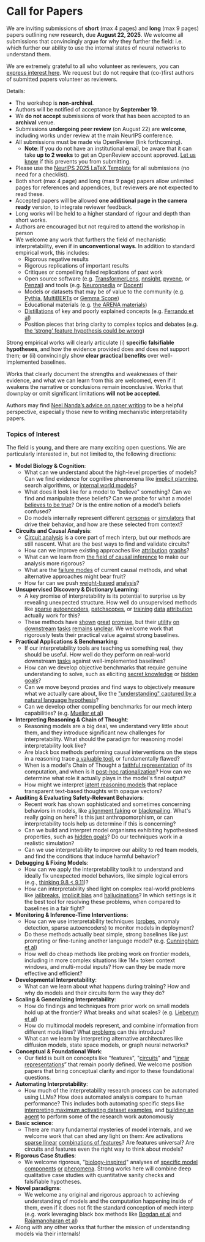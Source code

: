 # Call for Papers
We are inviting submissions of **short** (max 4 pages) and **long** (max 9 pages) papers outlining new research, due **August 22, 2025**. We welcome all submissions that convincingly argue for why they further the field: i.e. which further our ability to use the internal states of neural networks to understand them. 

We are extremely grateful to all who volunteer as reviewers, you can [express interest here](https://www.google.com/url?q=https://docs.google.com/forms/d/e/1FAIpQLSdiw1SJllzoTz_nqzDTzTOGb9DV3W_truQyh-WvYj_QGIi7Mg/viewform?usp%3Ddialog&sa=D&source=editors&ust=1754082490357262&usg=AOvVaw19UJmJTKUvqEI3VOape2x4). We request but do not require that (co-)first authors of submitted papers volunteer as reviewers. 

Details: 
* The workshop is **non-archival**.
* Authors will be notified of acceptance by **September 19**.
* We **do not accept** submissions of work that has been accepted to an **archival** venue.
* Submissions **undergoing peer review** (on August 22) are **welcome**, including works under review at the main NeurIPS conference.
* All submissions must be made via OpenReview (link forthcoming).
  * **Note**: If you do not have an institutional email, be aware that it can take **up to 2 weeks** to get an OpenReview account approved. [Let us know](mailto:neurips2025@mechinterpworkshop.com) if this prevents you from submitting.
* Please use the [NeurIPS 2025 LaTeX Template](https://www.google.com/url?q=https://media.neurips.cc/Conferences/NeurIPS2025/Styles.zip&sa=D&source=editors&ust=1754082490359549&usg=AOvVaw1-fP-c4qgvw1WD-9fQs0IV) for all submissions (no need for a checklist).
* Both short (max 4 page) and long (max 9 page) papers allow unlimited pages for references and appendices, but reviewers are not expected to read these.
* Accepted papers will be allowed **one additional page in the camera ready** version, to integrate reviewer feedback.
* Long works will be held to a higher standard of rigour and depth than short works.
* Authors are encouraged but not required to attend the workshop in person
* We welcome any work that furthers the field of mechanistic interpretability, even if in **unconventional ways**. In addition to standard empirical work, this includes:
  * Rigorous negative results
  * Rigorous replications of important results
  * Critiques or compelling failed replications of past work
  * Open source software (e.g. [TransformerLens](https://www.google.com/url?q=https://github.com/neelnanda-io/TransformerLens&sa=D&source=editors&ust=1754082490361578&usg=AOvVaw3bt0ad01MMybawdPWJGWU_), [nnsight](https://www.google.com/url?q=https://github.com/ndif-team/nnsight&sa=D&source=editors&ust=1754082490361707&usg=AOvVaw1dCR_sRMZRVxRDkNOOJWX1), [pyvene](https://www.google.com/url?q=https://github.com/stanfordnlp/pyvene/tree/main/pyvene/models/mlp&sa=D&source=editors&ust=1754082490361838&usg=AOvVaw25WLJHSpYzFrkNJAyyzYZp), or [Penzai](https://www.google.com/url?q=https://github.com/google-deepmind/penzai&sa=D&source=editors&ust=1754082490361987&usg=AOvVaw0RQ-DGq2TLGQR_znGX-3j7)) and tools (e.g. [Neuronpedia](https://www.google.com/url?q=http://neuronpedia.org&sa=D&source=editors&ust=1754082490362131&usg=AOvVaw3u6uUizWIwB2Xuf9gWrgwD) or [Docent](https://www.google.com/url?q=https://transluce.org/introducing-docent&sa=D&source=editors&ust=1754082490362270&usg=AOvVaw2ZbdLSxYH8TdipAx9gr7AC))
  * Models or datasets that may be of value to the community (e.g. [Pythia](https://www.google.com/url?q=https://arxiv.org/abs/2304.01373&sa=D&source=editors&ust=1754082490362555&usg=AOvVaw39t6nffFPOwl44s7GSjUy1), [MultiBERTs](https://www.google.com/url?q=https://arxiv.org/abs/2106.16163&sa=D&source=editors&ust=1754082490362666&usg=AOvVaw0Y9dH5KhgpxSaohslpZbDY) or [Gemma Scope](https://www.google.com/url?q=https://arxiv.org/abs/2408.05147&sa=D&source=editors&ust=1754082490362779&usg=AOvVaw1OxgI6Ju6YXF75kXDE-pv-))
  * Educational materials (e.g. [the ARENA materials](https://www.google.com/url?q=https://arena3-chapter1-transformer-interp.streamlit.app/&sa=D&source=editors&ust=1754082490363031&usg=AOvVaw13ogDmtVP_M0ogferOND1Y))
  * [Distillations](https://www.google.com/url?q=https://distill.pub/2017/research-debt/&sa=D&source=editors&ust=1754082490363209&usg=AOvVaw1Bj7Ouagu6qf9ngBCMDQuH) of key and poorly explained concepts (e.g. [Ferrando et al](https://www.google.com/url?q=https://arxiv.org/abs/2405.00208&sa=D&source=editors&ust=1754082490363428&usg=AOvVaw092c_WCYn8bePGfOUu1CFc))
  * Position pieces that bring clarity to complex topics and debates (e.g. [the ‘strong’ feature hypothesis could be wrong](https://www.google.com/url?q=https://www.alignmentforum.org/posts/tojtPCCRpKLSHBdpn/the-strong-feature-hypothesis-could-be-wrong&sa=D&source=editors&ust=1754082490363842&usg=AOvVaw1OZ26pm0tNSpcCLfj7r6yH))

Strong empirical works will clearly articulate (i) **specific falsifiable hypotheses**, and how the evidence provided does and does not support them; **or** (ii) convincingly show **clear practical benefits** over well-implemented baselines. 

Works that clearly document the strengths and weaknesses of their evidence, and what we can learn from this are welcomed, even if it weakens the narrative or conclusions remain inconclusive. Works that downplay or omit significant limitations **will not be accepted**. 

Authors may find [Neel Nanda’s advice on paper writing](https://www.google.com/url?q=https://www.alignmentforum.org/posts/eJGptPbbFPZGLpjsp/highly-opinionated-advice-on-how-to-write-ml-papers&sa=D&source=editors&ust=1754082490365448&usg=AOvVaw1l9e-BuLe_llaemx8pNkxq) to be a helpful perspective, especially those new to writing mechanistic interpretability papers. 
### Topics of Interest
The field is young, and there are many exciting open questions. We are particularly interested in, but not limited to, the following directions: 
* **Model Biology & Cognition**:
  * What can we understand about the high-level properties of models? Can we find evidence for cognitive phenomena like [implicit planning](https://www.google.com/url?q=https://transformer-circuits.pub/2025/attribution-graphs/biology.html%23dives-poems&sa=D&source=editors&ust=1754082490366601&usg=AOvVaw1XxLQYCPaClBR_2KLnA_7h), search algorithms, or [internal world models](https://www.google.com/url?q=https://arxiv.org/abs/2210.13382&sa=D&source=editors&ust=1754082490366792&usg=AOvVaw2e2nipTKhbJvwPA41wYrab)?
  * What does it look like for a model to "believe" something? Can we find and manipulate these beliefs? Can we probe for what a model [believes to be true](https://www.google.com/url?q=https://arxiv.org/abs/2310.06824&sa=D&source=editors&ust=1754082490367225&usg=AOvVaw1nAjmt7Cwn_P-OrsRZYCp2)? Or is the entire notion of a model’s beliefs confused?
  * Do models internally represent different [personas](https://www.google.com/url?q=https://arxiv.org/abs/2406.12094&sa=D&source=editors&ust=1754082490367557&usg=AOvVaw2vmfOOTfTF7Rf5aGo3G6UT) or [simulators](https://www.google.com/url?q=https://www.nature.com/articles/s41586-023-06647-8&sa=D&source=editors&ust=1754082490367691&usg=AOvVaw3oruA3A3bN2vhLY7Hp44Jh) that drive their behavior, and how are these selected from context?
* **Circuits and Causal Analysis**:
  * [Circuit analysis](https://www.google.com/url?q=https://distill.pub/2020/circuits/zoom-in/&sa=D&source=editors&ust=1754082490368116&usg=AOvVaw2z91mcfjezpRTJrujAz-7T) is a core part of mech interp, but our methods are still nascent. What are the best ways to find and validate circuits?
  * How can we improve existing approaches like [attribution](https://www.google.com/url?q=https://arxiv.org/abs/2406.11944&sa=D&source=editors&ust=1754082490368567&usg=AOvVaw32dWhvoEAn7HPoXt4QLwAs) [graphs](https://www.google.com/url?q=https://transformer-circuits.pub/2025/attribution-graphs/methods.html&sa=D&source=editors&ust=1754082490368712&usg=AOvVaw0uIIl8jKJcNhEt4lnjgAXp)?
  * What can we learn from [the field of causal inference](https://www.google.com/url?q=https://arxiv.org/abs/2407.04690&sa=D&source=editors&ust=1754082490368957&usg=AOvVaw3pDWKQIYIEytNPJP6cSv-M) to make our analysis more rigorous?
  * What are the [failure modes](https://www.google.com/url?q=https://arxiv.org/abs/2307.15771&sa=D&source=editors&ust=1754082490369208&usg=AOvVaw1zz8vZVxih2wfFDYCK7p1c) of current causal methods, and what alternative approaches might bear fruit?
  * How far can we push [weight-based](https://www.google.com/url?q=https://arxiv.org/abs/2301.05217&sa=D&source=editors&ust=1754082490369553&usg=AOvVaw2fWfBF-zPZhHghmVnkCe7Y) [analysis](https://www.google.com/url?q=https://arxiv.org/abs/2410.08417&sa=D&source=editors&ust=1754082490369668&usg=AOvVaw2FScxbEvKMFAeZXdmOoiLJ)?
* **Unsupervised Discovery & Dictionary Learning**:
  * A key promise of interpretability is its potential to surprise us by revealing unexpected structure. How well do unsupervised methods like [sparse](https://www.google.com/url?q=https://arxiv.org/abs/2103.15949&sa=D&source=editors&ust=1754082490370237&usg=AOvVaw1C8HaXkxtUR91PEcgqligO) [autoencoders](https://www.google.com/url?q=https://transformer-circuits.pub/2023/monosemantic-features&sa=D&source=editors&ust=1754082490370402&usg=AOvVaw1V9IdUaHXPAwCcXnXDlkeo), [patch](https://www.google.com/url?q=https://arxiv.org/abs/2401.06102&sa=D&source=editors&ust=1754082490370507&usg=AOvVaw0xMSEH7dOjtaTLU0Cvwfvi)[scopes](https://www.google.com/url?q=https://arxiv.org/abs/2403.10949v2&sa=D&source=editors&ust=1754082490370593&usg=AOvVaw1vOwsQUlaYwDF5q2MhosuZ), or [training](https://www.google.com/url?q=https://proceedings.mlr.press/v70/koh17a?ref%3Dhttps://githubhelp.com&sa=D&source=editors&ust=1754082490370735&usg=AOvVaw1m5F2zYkJrXgzDI6FHKnb9) [data](https://www.google.com/url?q=https://arxiv.org/abs/2308.03296&sa=D&source=editors&ust=1754082490370845&usg=AOvVaw2QHfvMNvDUAz82XUAx1g9A) [attribution](https://www.google.com/url?q=https://arxiv.org/abs/2205.11482&sa=D&source=editors&ust=1754082490370960&usg=AOvVaw2LcTlGlwGE7O-FOLaOuosQ) actually work for this?
  * These methods have [shown](https://www.google.com/url?q=https://transformer-circuits.pub/2024/scaling-monosemanticity/index.html&sa=D&source=editors&ust=1754082490371228&usg=AOvVaw0YT01MouRIqCl_1EqTF1GZ) [great](https://www.google.com/url?q=https://transformer-circuits.pub/2025/attribution-graphs/biology.html&sa=D&source=editors&ust=1754082490371384&usg=AOvVaw2EWhYFk1SIFk3_YdiDW06h) [promise](https://www.google.com/url?q=https://arxiv.org/abs/2503.10965&sa=D&source=editors&ust=1754082490371495&usg=AOvVaw1rL8gmDnq81lkTujkup7pm), but their [utility](https://www.google.com/url?q=https://arxiv.org/abs/2502.16681&sa=D&source=editors&ust=1754082490371620&usg=AOvVaw0MD0FWBeqbQINrfHPsejLM) [on](https://www.google.com/url?q=https://www.tilderesearch.com/blog/sieve&sa=D&source=editors&ust=1754082490371730&usg=AOvVaw3ZuHYVIz37GMcf8f3cCFrH) [downstream](https://www.google.com/url?q=https://arxiv.org/abs/2501.17148&sa=D&source=editors&ust=1754082490371839&usg=AOvVaw3ik9gtDbVjtyvQ8ocsiEDN) [tasks](https://www.google.com/url?q=https://transformer-circuits.pub/2024/features-as-classifiers/index.html&sa=D&source=editors&ust=1754082490371982&usg=AOvVaw21uSb3xaWXVTuIWRSwg3jw) [remains](https://www.google.com/url?q=https://arxiv.org/abs/2502.04382&sa=D&source=editors&ust=1754082490372092&usg=AOvVaw2g1poVcYst0incg8P7_qGa) [unclear](https://www.google.com/url?q=https://www.alignmentforum.org/posts/4uXCAJNuPKtKBsi28/negative-results-for-saes-on-downstream-tasks&sa=D&source=editors&ust=1754082490372260&usg=AOvVaw1bD6U3nI430YNDeU1z_kcx). We welcome work that rigorously tests their practical value against strong baselines.
* **Practical Applications & Benchmarking**:
  * If our interpretability tools are teaching us something real, they should be useful. How well do they perform on real-world downstream [tasks](https://www.google.com/url?q=https://www.lesswrong.com/posts/wGRnzCFcowRCrpX4Y/downstream-applications-as-validation-of-interpretability&sa=D&source=editors&ust=1754082490373059&usg=AOvVaw0WVM6mh2QKncoVk2G97aO1) against well-implemented baselines?
  * How can we develop objective benchmarks that require genuine understanding to solve, such as eliciting [secret knowledge](https://www.google.com/url?q=https://arxiv.org/abs/2505.14352&sa=D&source=editors&ust=1754082490373474&usg=AOvVaw1DHLaHVgNVqOZBmA4rmRxx) or [hidden goals](https://www.google.com/url?q=https://arxiv.org/abs/2503.10965&sa=D&source=editors&ust=1754082490373595&usg=AOvVaw2NhadUfIK3HqxheAo6bUpV)?
  * Can we move beyond proxies and find ways to objectively measure what we actually care about, like the ["understanding" captured by a natural language hypothesis](https://www.google.com/url?q=https://arxiv.org/abs/2502.04382&sa=D&source=editors&ust=1754082490374013&usg=AOvVaw17TeUR3tWU2D9z6Ekld_oO)?
  * Can we develop other compelling benchmarks for our mech interp capabilities? (e.g. [Mueller et al](https://www.google.com/url?q=https://arxiv.org/abs/2504.13151&sa=D&source=editors&ust=1754082490374313&usg=AOvVaw0CysIBawOW_TJ0h8Np6EO8))
* **Interpreting Reasoning & Chain of Thought**:
  * Reasoning models are a big deal, we understand very little about them, and they introduce significant new challenges for interpretability. What should the paradigm for reasoning model interpretability look like?
  * Are black box methods performing causal interventions on the steps in a reasoning trace [a valuable tool](https://www.google.com/url?q=https://arxiv.org/abs/2506.19143&sa=D&source=editors&ust=1754082490375201&usg=AOvVaw33HhyGYMtL4N2a-jyxGni6), or fundamentally flawed?
  * When is a model's Chain of Thought a [faithful representation](https://www.google.com/url?q=https://arxiv.org/abs/2305.04388&sa=D&source=editors&ust=1754082490375508&usg=AOvVaw3DuV3ZDd3t0HAS0TQ1AtAM) of its computation, and when is it [post-hoc rationalization](https://www.google.com/url?q=https://arxiv.org/abs/2503.08679&sa=D&source=editors&ust=1754082490375703&usg=AOvVaw1NOZObJah8jYiuVXqFXtHT)? How can we determine what role it actually plays in the model's final output?
  * How might we interpret [latent reasoning models](https://www.google.com/url?q=https://arxiv.org/abs/2412.06769&sa=D&source=editors&ust=1754082490376063&usg=AOvVaw3sagoWw13BypvArsK_11xh) that replace transparent text-based thoughts with opaque vectors?
* **Auditing & Evaluating Safety-Relevant Behaviors**:
  * Recent work has shown sophisticated and sometimes concerning behaviors in models, like [alignment faking](https://www.google.com/url?q=https://arxiv.org/abs/2412.14093&sa=D&source=editors&ust=1754082490376682&usg=AOvVaw1hFe9IONpGrgBUIMgnQs5N) or [blackmailing](https://www.google.com/url?q=https://www.anthropic.com/research/agentic-misalignment&sa=D&source=editors&ust=1754082490376823&usg=AOvVaw3v-A_wYXKppuXzv0npHCZV). What's really going on here? Is this just anthropomorphism, or can interpretability tools help us determine if this is concerning?
  * Can we build and interpret model organisms exhibiting hypothesised properties, such as [hidden goals](https://www.google.com/url?q=https://arxiv.org/abs/2503.10965&sa=D&source=editors&ust=1754082490377360&usg=AOvVaw2xX6NX5Qik71-1iB7M3PyK)? Do our techniques work in a realistic simulation?
  * Can we use interpretability to improve our ability to red team models, and find the conditions that induce harmful behavior?
* **Debugging & Fixing Models**:
  * How can we apply the interpretability toolkit to understand and ideally fix unexpected model behaviors, like simple logical errors (e.g., [thinking 9.8 < 9.11](https://www.google.com/url?q=https://transluce.org/observability-interface&sa=D&source=editors&ust=1754082490378330&usg=AOvVaw0G3PHVtUpmZkzX0lVrVWDE))?
  * How can interpretability shed light on complex real-world problems like [jailbreaks](https://www.google.com/url?q=https://transformer-circuits.pub/2025/attribution-graphs/biology.html%23dives-jailbreak&sa=D&source=editors&ust=1754082490378678&usg=AOvVaw2aDdCvB60reCvS8rWrMN08), [implicit bias](https://www.google.com/url?q=https://arxiv.org/abs/2506.10922&sa=D&source=editors&ust=1754082490378805&usg=AOvVaw0pxbZ6sPyoJWe0bvhLPR5K) and [hallucinations](https://www.google.com/url?q=https://arxiv.org/abs/2411.14257&sa=D&source=editors&ust=1754082490378937&usg=AOvVaw2mfcBvFYiBvbhUtn1hRUpR)? In which settings is it the best tool for resolving these problems, when compared to baselines in a fair fight?
* **Monitoring & Inference-Time Interventions**:
  * How can we use interpretability techniques ([probes](https://www.google.com/url?q=https://arxiv.org/abs/2102.12452&sa=D&source=editors&ust=1754082490379569&usg=AOvVaw0qiW7l1w2MgNn91AHABvkH), anomaly detection, sparse autoencoders) to monitor models in deployment?
  * Do these methods actually beat simple, strong baselines like just prompting or fine-tuning another language model? (e.g. [Cunningham et al](https://www.google.com/url?q=https://alignment.anthropic.com/2025/cheap-monitors/&sa=D&source=editors&ust=1754082490380089&usg=AOvVaw2LieHLewd1Q6MSNtuXllnD))
  * How well do cheap methods like probing work on frontier models, including in more complex situations like 1M+ token context windows, and multi-modal inputs? How can they be made more effective and efficient?
* **Developmental Interpretability**:
  * What can we learn about what happens during training? How and why do models and their circuits form the way they do?
* **Scaling & Generalizing Interpretability**:
  * How do findings and techniques from prior work on small models hold up at the frontier? What breaks and what scales? (e.g. [Lieberum et al](https://www.google.com/url?q=https://arxiv.org/abs/2307.09458&sa=D&source=editors&ust=1754082490381538&usg=AOvVaw2pE54GTeeozKnkYN4qXmn4))
  * How do multimodal models represent, and combine information from different modalities? What [problems](https://www.google.com/url?q=https://openreview.net/pdf?id%3DVUhRdZp8ke&sa=D&source=editors&ust=1754082490381889&usg=AOvVaw00JFUCrK_PyAozRswsUXnl) can this introduce?
  * What can we learn by interpreting alternative architectures like diffusion models, state space models, or graph neural networks?
* **Conceptual & Foundational Work**:
  * Our field is built on concepts like "features", "[circuits](https://www.google.com/url?q=https://distill.pub/2020/circuits/zoom-in/&sa=D&source=editors&ust=1754082490382596&usg=AOvVaw0kZzzTiAWJpVo57pjFhhpG)" and “[linear representations](https://www.google.com/url?q=https://transformer-circuits.pub/2024/july-update/index.html%23linear-representations&sa=D&source=editors&ust=1754082490382794&usg=AOvVaw2eWxhybvSY_1zmgClmujAC)” that remain poorly defined. We welcome position papers that bring conceptual clarity and rigor to these foundational questions.
* **Automating Interpretability**:
  * How much of the interpretability research process can be automated using LLMs? How does automated analysis compare to human performance? This includes both automating specific steps like [interpreting maximum activating dataset examples](https://www.google.com/url?q=https://openaipublic.blob.core.windows.net/neuron-explainer/paper/index.html&sa=D&source=editors&ust=1754082490383816&usg=AOvVaw2Zd-SLJMh---INf4WcvOXV), and [building an agent](https://www.google.com/url?q=https://arxiv.org/abs/2404.14394&sa=D&source=editors&ust=1754082490383960&usg=AOvVaw0-RjP-ToGnNuU6oUYwkA4t) to perform some of the research work autonomously
* **Basic science**:
  * There are many fundamental mysteries of model internals, and we welcome work that can shed any light on them: Are activations [sparse linear](https://www.google.com/url?q=https://arxiv.org/abs/1601.03764&sa=D&source=editors&ust=1754082490384574&usg=AOvVaw0lipDE1TcMBV9BJl_OUu9u) [combinations of features](https://www.google.com/url?q=https://transformer-circuits.pub/2022/toy_model/index.html&sa=D&source=editors&ust=1754082490384741&usg=AOvVaw1VKl32i_JGswsaSlCZUmDP)? Are features universal? Are circuits and features even the right way to think about models?
* **Rigorous Case Studies**:
  * We welcome rigorous, "[biology-inspired](https://www.google.com/url?q=https://distill.pub/2020/circuits/curve-circuits/&sa=D&source=editors&ust=1754082490385312&usg=AOvVaw16XpQGBFAMQvDXJZUV6BcJ)" analyses of [specific model](https://www.google.com/url?q=https://arxiv.org/abs/2310.04625&sa=D&source=editors&ust=1754082490385463&usg=AOvVaw20H8BtRUhPwbPCXKoWK5lv) [components](https://www.google.com/url?q=https://transformer-circuits.pub/2024/scaling-monosemanticity/index.html&sa=D&source=editors&ust=1754082490385613&usg=AOvVaw2XryVc7U7jdwsMQhaOV8i9) [or](https://www.google.com/url?q=https://arxiv.org/abs/2305.01610&sa=D&source=editors&ust=1754082490385712&usg=AOvVaw1NwckBACNnmo2biv82cchk) [phenomena](https://www.google.com/url?q=https://arxiv.org/abs/2306.09346&sa=D&source=editors&ust=1754082490385818&usg=AOvVaw2yVOFu8WfNNnxlRoobNFTl). Strong works here will combine deep qualitative case studies with quantitative sanity checks and falsifiable hypotheses.
* **Novel paradigms**:
  * We welcome any original and rigorous approach to achieving understanding of models and the computation happening inside of them, even if it does not fit the standard conception of mech interp (e.g. work leveraging black box methods like [Bogdan et al](https://www.google.com/url?q=https://arxiv.org/abs/2506.19143&sa=D&source=editors&ust=1754082490386713&usg=AOvVaw1OxwpRKMPSEU0eNJXhXmWz) and [Rajamanoharan et al](https://www.google.com/url?q=https://www.alignmentforum.org/posts/wnzkjSmrgWZaBa2aC/self-preservation-or-instruction-ambiguity-examining-the&sa=D&source=editors&ust=1754082490386964&usg=AOvVaw2Om5ZSbzawrKKPNWfIzRrJ))
* Along with any other works that further the mission of understanding models via their internals!